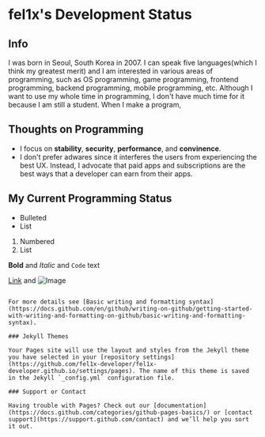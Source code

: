 # fel1x's Development Status

## Info
I was born in Seoul, South Korea in 2007. I can speak five languages(which I think my greatest merit) and I am interested in various areas of programming, such as OS programming, game programming, frontend programming, backend programming, mobile programming, etc. Although I want to use my whole time in programming, I don't have much time for it because I am still a student. When I make a program, 

## Thoughts on Programming
 - I focus on **stability**, **security**, **performance**, and **convinence**.
 - I don't prefer adwares since it interferes the users from experiencing the best UX. Instead, I advocate that paid apps and subscriptions are the best ways that a developer can earn from their apps.

## My Current Programming Status

- Bulleted
- List

1. Numbered
2. List

**Bold** and _Italic_ and `Code` text

[Link](url) and ![Image](src)
```

For more details see [Basic writing and formatting syntax](https://docs.github.com/en/github/writing-on-github/getting-started-with-writing-and-formatting-on-github/basic-writing-and-formatting-syntax).

### Jekyll Themes

Your Pages site will use the layout and styles from the Jekyll theme you have selected in your [repository settings](https://github.com/fel1x-developer/fel1x-developer.github.io/settings/pages). The name of this theme is saved in the Jekyll `_config.yml` configuration file.

### Support or Contact

Having trouble with Pages? Check out our [documentation](https://docs.github.com/categories/github-pages-basics/) or [contact support](https://support.github.com/contact) and we’ll help you sort it out.
